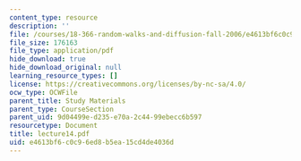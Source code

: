 ```yaml
---
content_type: resource
description: ''
file: /courses/18-366-random-walks-and-diffusion-fall-2006/e4613bf6c0c96ed8b5ea15cd4de4036d_lecture14.pdf
file_size: 176163
file_type: application/pdf
hide_download: true
hide_download_original: null
learning_resource_types: []
license: https://creativecommons.org/licenses/by-nc-sa/4.0/
ocw_type: OCWFile
parent_title: Study Materials
parent_type: CourseSection
parent_uid: 9d04499e-d235-e70a-2c44-99ebecc6b597
resourcetype: Document
title: lecture14.pdf
uid: e4613bf6-c0c9-6ed8-b5ea-15cd4de4036d
---
```

